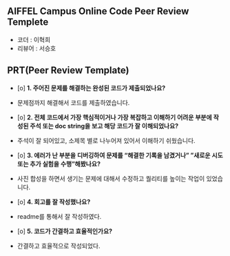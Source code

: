 ## AIFFEL Campus Online Code Peer Review Templete
- 코더 : 이혁희
- 리뷰어 : 서승호


## PRT(Peer Review Template)
- [o]  **1. 주어진 문제를 해결하는 완성된 코드가 제출되었나요?**
- 문제점까지 해결해서 코드를 제출하였습니다.

- [o]  **2. 전체 코드에서 가장 핵심적이거나 가장 복잡하고 이해하기 어려운 부분에 작성된 
주석 또는 doc string을 보고 해당 코드가 잘 이해되었나요?**
- 주석이 잘 되어있고, 소제목 별로 나누어져 있어서 이해하기 쉬웠습니다.

- [o]  **3. 에러가 난 부분을 디버깅하여 문제를 “해결한 기록을 남겼거나” 
”새로운 시도 또는 추가 실험을 수행”해봤나요?**
- 사진 합성을 하면서 생기는 문제에 대해서 수정하고 퀄리티를 높이는 작업이 있었습니다.

- [o]  **4. 회고를 잘 작성했나요?**
- readme를 통해서 잘 작성하였다.
        
- [o]  **5. 코드가 간결하고 효율적인가요?**
- 간결하고 효율적으로 작성되었다.



